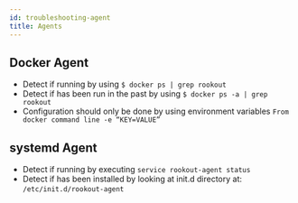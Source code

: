 ```yaml
---
id: troubleshooting-agent
title: Agents
---
```


## Docker Agent

- Detect if running by using
  `$ docker ps | grep rookout`
- Detect if has been run in the past by using
  `$ docker ps -a | grep rookout`
- Configuration should only be done by using environment variables
  `From docker command line -e “KEY=VALUE”`


## systemd Agent

- Detect if running by executing
  `service rookout-agent status`
- Detect if has been installed by looking at init.d directory at:
  `/etc/init.d/rookout-agent`
